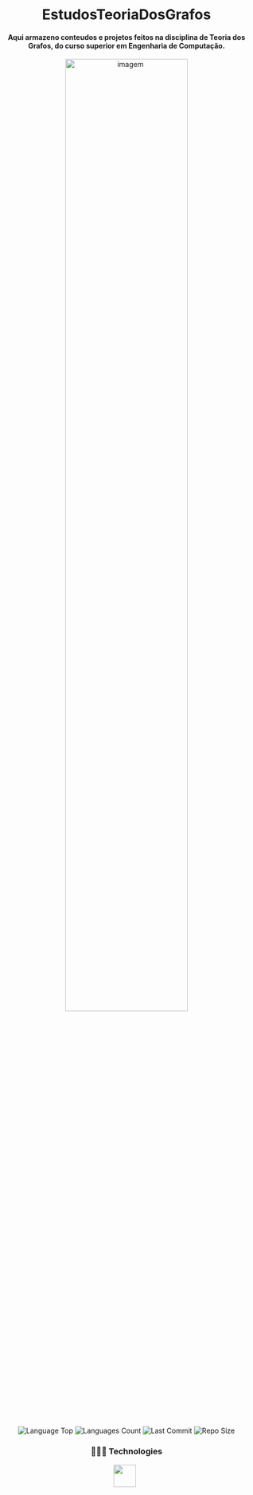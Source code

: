 <div align="center">
  
# EstudosTeoriaDosGrafos
  
<h4>Aqui armazeno conteudos e projetos feitos na disciplina de Teoria dos Grafos, do curso superior em Engenharia de Computação.</h4>
  
<p ><img  src="https://www.gta.ufrj.br/ensino/eel878/redes1-2018-1/trabalhos-vf/p2p/images/graphs.jpg" width="70%" alt="imagem" >
  
<p>
<!-- Image Shields -->
<img  alt="Language Top" src="https://img.shields.io/github/languages/top/RickFerreira/EstudosTeoriaDosGrafos">
<img  alt="Languages Count" src="https://img.shields.io/github/languages/count/RickFerreira/EstudosTeoriaDosGrafos">
<img  alt="Last Commit" src="https://img.shields.io/github/last-commit/RickFerreira/EstudosTeoriaDosGrafos">
<img  alt="Repo Size" src="https://img.shields.io/github/repo-size/RickFerreira/EstudosTeoriaDosGrafos">
</a>
</p>

  
### 👨🏻‍💻 Technologies
<img src="https://cdn.iconscout.com/icon/free/png-256/python-3521655-2945099.png" width="45"> &nbsp;

</div>
